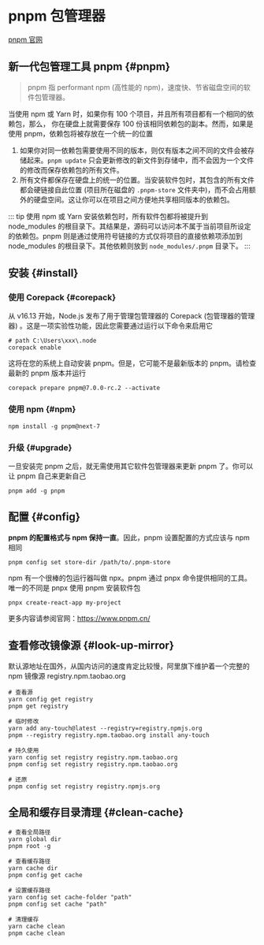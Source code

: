 # pnpm 包管理器

[pnpm 官网](https://www.pnpm.cn/)

## 新一代包管理工具 pnpm {#pnpm}

> pnpm 指 performant npm (高性能的 npm)，速度快、节省磁盘空间的软件包管理器。

当使用 npm 或 Yarn 时，如果你有 100 个项目，并且所有项目都有一个相同的依赖包，那么， 你在硬盘上就需要保存 100 份该相同依赖包的副本。然而，如果是使用 pnpm，依赖包将被存放在一个统一的位置

1. 如果你对同一依赖包需要使用不同的版本，则仅有版本之间不同的文件会被存储起来。`pnpm update` 只会更新修改的新文件到存储中，而不会因为一个文件的修改而保存依赖包的所有文件。
2. 所有文件都保存在硬盘上的统一的位置。当安装软件包时，其包含的所有文件都会硬链接自此位置 (项目所在磁盘的 `.pnpm-store` 文件夹中)，而不会占用额外的硬盘空间。这让你可以在项目之间方便地共享相同版本的依赖包。

::: tip
使用 npm 或 Yarn 安装依赖包时，所有软件包都将被提升到 node_modules 的根目录下。其结果是，源码可以访问本不属于当前项目所设定的依赖包。pnpm 则是通过使用符号链接的方式仅将项目的直接依赖项添加到 node_modules 的根目录下。其他依赖则放到 `node_modules/.pnpm` 目录下。
:::

## 安装 {#install}

### 使用 Corepack {#corepack}

从 v16.13 开始，Node.js 发布了用于管理包管理器的 Corepack (包管理器的管理器) 。这是一项实验性功能，因此您需要通过运行以下命令来启用它

```
# path C:\Users\xxx\.node
corepack enable
```

这将在您的系统上自动安装 pnpm。但是，它可能不是最新版本的 pnpm。请检查最新的 pnpm 版本并运行

```
corepack prepare pnpm@7.0.0-rc.2 --activate
```

### 使用 npm {#npm}

```
npm install -g pnpm@next-7
```

### 升级 {#upgrade}

一旦安装完 pnpm 之后，就无需使用其它软件包管理器来更新 pnpm 了。你可以让 pnpm 自己来更新自己

```
pnpm add -g pnpm
```

## 配置 {#config}

**pnpm 的配置格式与 npm 保持一直**。因此，pnpm 设置配置的方式应该与 npm 相同

```
pnpm config set store-dir /path/to/.pnpm-store
```

npm 有一个很棒的包运行器叫做 npx。pnpm 通过 pnpx 命令提供相同的工具。唯一的不同是 pnpx 使用 pnpm 安装软件包

```
pnpx create-react-app my-project
```

更多内容请参阅官网：https://www.pnpm.cn/

## 查看修改镜像源 {#look-up-mirror}

默认源地址在国外，从国内访问的速度肯定比较慢，阿里旗下维护着一个完整的 npm 镜像源 registry.npm.taobao.org

```
# 查看源
yarn config get registry
pnpm get registry

# 临时修改
yarn add any-touch@latest --registry=registry.npmjs.org
pnpm --registry registry.npm.taobao.org install any-touch

# 持久使用
yarn config set registry registry.npm.taobao.org
pnpm config set registry registry.npm.taobao.org

# 还原
pnpm config set registry registry.npmjs.org
```

## 全局和缓存目录清理 {#clean-cache}

```
# 查看全局路径
yarn global dir
pnpm root -g

# 查看缓存路径
yarn cache dir
pnpm config get cache

# 设置缓存路径
yarn config set cache-folder "path"
pnpm config set cache "path"

# 清理缓存
yarn cache clean
pnpm cache clean
```
